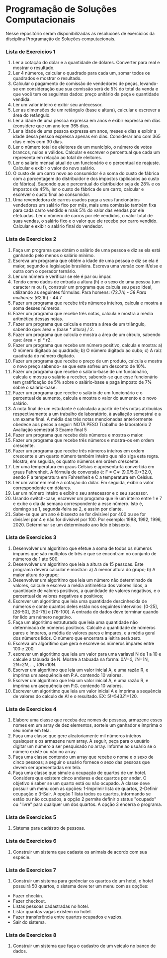 # Programação de Soluções Computacionais
Nesse repositório seram disponibilizadas as resolucoes de exercicios da disciplina Programação de Soluções computacionais.

### Lista de Exercicios 1
1. Ler a cotação do dólar e a quantidade de dólares. Converter para real e mostrar o resultado. 
2. Ler 4 números, calcular o quadrado para cada um, somar todos os quadrados e mostrar o
resultado. 
3. Calcular o pagamento de comissão de vendedores de peças, levando-se em consideração que sua
comissão será de 5% do total da venda e que você tem os seguintes dados: preço unitário da peça e
quantidade vendida. 
4. Ler um valor inteiro e exibir seu antecessor. 
5. Ler as dimensões de um retângulo (base e altura), calcular e escrever a área do retângulo. 
6. Ler a idade de uma pessoa expressa em anos e exibir expressa em dias (considere que um ano
tem 365 dias. 
7. Ler a idade de uma pessoa expressa em anos, meses e dias e exibir a idade dessa pessoa expressa
apenas em dias. Considerar ano com 365 dias e mês com 30 dias.
8. Ler o número total de eleitores de um município, o número de votos brancos, nulos e válidos. Calcular e escrever o percentual que cada um representa em relação ao total de eleitores. 
9. Ler o salário mensal atual de um funcionário e o percentual de reajuste. Calcular e exibir o valor do
novo salário. 
10. O custo de um carro novo ao consumidor é a soma do custo de fábrica com a porcentagem do
distribuidor e dos impostos (aplicados ao custo de fábrica). Supondo que o percentual do distribuidor
seja de 28% e os impostos de 45%, ler o custo de fábrica de um carro, calcular e escrever o custo final
ao consumidor. 
11. Uma revendedora de carros usados paga a seus funcionários vendedores um salário fixo por mês,
mais uma comissão também fixa para cada carro vendido e mais 5% do valor das vendas por ele
efetuadas. Ler o número de carros por ele vendidos, o valor total de suas vendas, o salário fixo e o
valor que ele recebe por carro vendido. Calcular e exibir o salário final do vendedor.

### Lista de Exercicios 2
1. Faça um programa que obtém o salário de uma pessoa e diz se ela está ganhando pelo menos o salário mínimo.
2. Escreva um programa que obtém a idade de uma pessoa e diz se ela é maior, 
    segundo a legislação brasileira. Escreva uma versão com if/else e outra com 
    o operador ternário.
3. Ler um número e verificar se ele é par ou ímpar. 
4. Tendo como dados de entrada a altura (h) e o sexo de uma pessoa (um caracter m ou f),
construir um programa que calcula seu peso ideal, utilizando as seguintes fórmulas:
Para homens: (72.7*h) - 58
Para mulheres: (62.1*h) - 44.7
5. Fazer um programa que recebe três números inteiros, calcula e mostra a soma desses
números. 
6. Fazer um programa que recebe três notas, calcula e mostra a média aritmética dessas
notas. 
7. Fazer um programa que calcula e mostra a área de um triângulo, sabendo que:
área = (base * altura) / 2.
8. Fazer um programa que calcula e mostra a área de um círculo, sabendo que: área = pi * r2. 
9. Fazer um programa que recebe um número positivo, calcula e mostra:
a) O número digitado ao quadrado;
b) O número digitado ao cubo;
c) A raiz quadrada do número digitado. 
10. Fazer um programa que recebe o preço de um produto, calcula e mostra o novo preço sabendo- se que este sofreu um desconto de 10%. 
11. Fazer um programa que recebe o salário-base de um funcionário, calcula e mostra o salário a
receber, sabendo-se que esse funcionário tem gratificação de 5% sobre o salário-base e paga
imposto de 7% sobre o salário-base. 
12. Fazer um programa que recebe o salário de um funcionário e o percentual de aumento, calcula e
mostra o valor do aumento e o novo salário.
13. A nota final de um estudante é calculada a partir de três notas atribuídas respectivamente a um
trabalho de laboratório, à avaliação semestral e a um exame final. A média das três notas
mencionadas anteriormente obedece aos pesos a seguir:
NOTA PESO
Trabalho de laboratório 2
Avaliação semestral 3
Exame final 5
14. Fazer um programa que recebe dois números e mostra o maior. 
15. Fazer um programa que recebe três números e mostra-os em ordem crescente. 
16. Fazer um programa que recebe três números inteiros em ordem crescente e um quarto número
também inteiro que não siga esta regra. Mostra, em seguida, os quatro números em ordem
crescente. 
17. Ler uma temperatura em graus Celsius e apresenta-la convertida em graus Fahrenheit. A fórmula
de conversão é: F = C∗ (9.0/5.0)+32.0, sendo F a temperatura em Fahrenheit e C a temperatura em
Celsius.
18. Ler um valor em real e a cotação do dólar. Em seguida, exibir o valor correspondente
em dólares. 
19. Ler um número inteiro e exibir o seu antecessor e o seu sucessor. 
20. Usando switch-case, escrever um programa que lê um inteiro entre 1 e 7 e exibe o dia
da semana correspondente a esse número. Isto é, domingo se 1, segunda-feira se 2, e
assim por diante. 
21. Sabe-se que um ano é bissexto se for divisível por 400 ou se for divisível por 4 e não
for divisível por 100. Por exemplo: 1988, 1992, 1996, 2020. Determinar se um
determinado ano lido é bissexto.

### Lista de Exercicios 3
1. Desenvolver um algoritimo que efetue a soma de todos os números ímpares
que são multiplos de três e que se encontram no conjunto de números de 1 ate 500.
2. Desenvolver um algoritimo que leia a altura de 15 pessoas. Este programa
deverá calcular e mostrar:
a) A menor altura do grupo;
b) A maior altura do grupo;
3. Desenvolver um algoritimo que leia um número não determinado de valores,
calcule e escreva a média aritimética dos valores lidos, a quantidade de
valores positivos, a quantidade de valores negativos, e o percentual de 
valores negativos e positivos;
4. Escrever um algoritimo que leia uma quantidade descinhecida de números
e conte quantos deles estão nos seguintes intervalos: [0-25], [26-50], [50-75]
e [76-100]. A entrada de dados deve terminar quando for lido um némero negativo.
5. Faça um algoritimo estruturado que leia uma quantidade não determinada de 
números positivos. Calcule a quantidade de números pares e ímpares, a média
de valores pares e ímpares, e a média geral dos números lidos. O número que 
encerrara a leitira será zero.
6. Escreva um algoritimo que gera e escreve os números ímpares entre 100 e 200.
7. escrever um algoritimo que leia um valor para uma variavel N de 1 a 10 e
calcule a tabuada de N. Mostre a tabuada na forma: 0*N=0, 1*N=1N, 2*N=2N, ..., 10*N=10N.
8. Escrver um algoritimo que leia um valor inicial A, e uma razão R, e 
imprima um asequência em P.A. contendo 10 valores.
9. Escrver um algoritimo que leia um valor inicial A, e uma razão R, e 
imprima um asequência em P.G. contendo 10 valores.
10. Escrever um algoritimo que leia um valor inicial A e imprima a sequência
de valores do calculo de A! e o resultado. EX: 5!=5*4*3*2*1=120.

### Lista de Exercicios 4
1. Elabore uma classe que receba dez nomes de pessoas, armazene esses nomes 
em um array de dez elementos, sorteie um ganhador e imprima o seu nome em tela.
2. Faça uma classe que gere aleatoriamente mil números inteiros quaisquer e 
os armazene num array. A seguir, peça para o usuário digitar um número a ser 
pesquisado no array. Informe ao usuário se o número existe ou não no array.
3. Faça uma classe contendo um array que recebe o nome e o sexo de cinco 
pessoas; a seguir o usuário fornece o sexo das pessoas que devem ser 
apresentadas em tela.
4. Faça uma classe que simule a ocupação de quartos de um hotel. Considere 
que existem cinco andares e dez quartos por andar. O objetivo é saber se um 
quarto está ou não ocupado. A classe deve possuir um menu com as opções: 
1-Imprimir lista de quartos, 2-Definir ocupação e 3-Sair. A opção 1 lista 
todos os quartos, informando se estão ou não ocupados, a opção 2 permite 
definir o status "ocupado" ou "livre" para qualquer um dos quartos. A opção 
3 encerra o programa.

### Lista de Exercicios 5
1. Sistema para cadástro de pessoas.

### Lista de Exercicios 6
1. Construir um sistema que cadaste os animais de acordo com sua espécie.

### Lista de Exercicios 7
1. Construir um sistema  para gerênciar os quartos de um  hotel, o hotel possuirá 50 quartos,
o sistema deve ter um menu com as opções: 
- Fazer checkin.
- Fazer checkout.
- Listas pessoas cadastradas no hotel.
- Listar quantas vagas existem no hotel.
- Fazer transferência entre quartos ocupados e vazios.
- Sair do sistema.

### Lista de Exercicios 8
1. Construir um sistema que faça o cadastro de um veiculo no banco de dados.